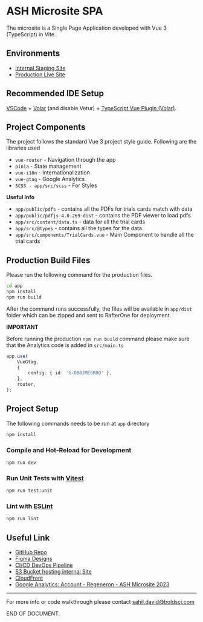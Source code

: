 # ASH Microsite SPA

The microsite is a Single Page Application developed with Vue 3 (TypeScript) in Vite.

## Environments

-   [Internal Staging Site](https://ash-microsite.dev.tech.colabglo.com/#/)
-   [Production Live Site](https://regeneronmacontentcongress.com/s/)

## Recommended IDE Setup

[VSCode](https://code.visualstudio.com/) + [Volar](https://marketplace.visualstudio.com/items?itemName=Vue.volar) (and disable Vetur) + [TypeScript Vue Plugin (Volar)](https://marketplace.visualstudio.com/items?itemName=Vue.vscode-typescript-vue-plugin).

## Project Components

The project follows the standard Vue 3 project style guide. Following are the libraries used

-   `vue-router` - Navigation through the app
-   `pinia` - State management
-   `vue-i18n` - Internationalization
-   `vue-gtag` - Google Analytics
-   `SCSS - app/src/scss` - For Styles

**Useful Info**

-   `app/public/pdfs` - contains all the PDFs for trials cards match with data
-   `app/public/pdfjs-4.0.269-dist` - contains the PDF viewer to load pdfs
-   `app/src/content/data.ts` - data for all the trial cards
-   `app/src/@types` - contains all the types for the data
-   `app/src/components/TrialCards.vue` - Main Component to handle all the trial cards

## Production Build Files

Please run the following command for the production files.

```sh
cd app
npm install
npm run build
```

After the command runs successfully, the files will be available in `app/dist` folder which can be zipped and sent to RafterOne for deployment.

**IMPORTANT**

Before running the production `npm run build` command please make sure that the Analytics code is added in `src/main.ts`

```ts
app.use(
	VueGtag,
	{
		config: { id: 'G-DB0JMEGR0Q' },
	},
	router,
);
```

## Project Setup

The following commands needs to be run at `app` directory

```sh
npm install
```

### Compile and Hot-Reload for Development

```sh
npm run dev
```

### Run Unit Tests with [Vitest](https://vitest.dev/)

```sh
npm run test:unit
```

### Lint with [ESLint](https://eslint.org/)

```sh
npm run lint
```

## Useful Link

-   [GitHub Repo](https://github.com/BOLDSCIENCE/regeneron-ash-microsite-2023)
-   [Figma Designs](https://www.figma.com/file/SyopCp9r0RUzVFtn7LH31L/MA-Portal-Final-Designs-1.0?type=design&node-id=3011-239437&mode=design&t=qdDmMYT6pkol7yQY-0)
-   [CI/CD DevOps Pipeline](https://us-east-1.console.aws.amazon.com/codesuite/codepipeline/pipelines/ash-microsite-boldscience-dev/view?region=us-east-1)
-   [S3 Bucket hosting internal Site](https://s3.console.aws.amazon.com/s3/buckets/ash-microsite-boldscience-dev-app?region=us-east-1&tab=objects)
-   [CloudFront](https://us-east-1.console.aws.amazon.com/cloudfront/v4/home?region=us-east-1#/distributions/E1WM2MBMN4KMUD)
-   [Google Analytics: Account - Regeneron - ASH Microsite 2023](https://analytics.google.com/analytics/web/?authuser=4#/p417068151/reports/intelligenthome?params=_u..nav%3Dmaui%26_u.date00%3D20231207%26_u.date01%3D20231208&collectionId=business-objectives)

---

For more info or code walkthrough please contact sahil.david@boldsci.com

END OF DOCUMENT.
